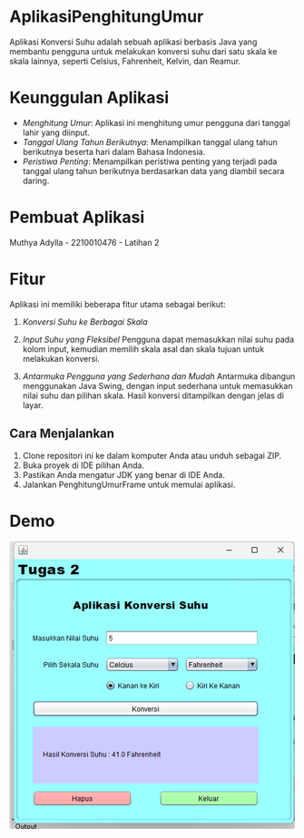 # AplikasiPenghitungUmur
 
Aplikasi Konversi Suhu adalah sebuah aplikasi berbasis Java yang membantu pengguna untuk melakukan konversi suhu dari satu skala ke skala lainnya, seperti Celsius, Fahrenheit, Kelvin, dan Reamur.
# Keunggulan Aplikasi

- *Menghitung Umur*: Aplikasi ini menghitung umur pengguna dari tanggal lahir yang diinput.
- *Tanggal Ulang Tahun Berikutnya*: Menampilkan tanggal ulang tahun berikutnya beserta hari dalam Bahasa Indonesia.
- *Peristiwa Penting*: Menampilkan peristiwa penting yang terjadi pada tanggal ulang tahun berikutnya berdasarkan data yang diambil secara daring.

# Pembuat Aplikasi
 Muthya Adylla - 2210010476 - Latihan 2

# Fitur

Aplikasi ini memiliki beberapa fitur utama sebagai berikut:

1. *Konversi Suhu ke Berbagai Skala*
   
2. *Input Suhu yang Fleksibel*
Pengguna dapat memasukkan nilai suhu pada kolom input, kemudian memilih skala asal dan skala tujuan untuk melakukan konversi.

3. *Antarmuka Pengguna yang Sederhana dan Mudah*
Antarmuka dibangun menggunakan Java Swing, dengan input sederhana untuk memasukkan nilai suhu dan pilihan skala. Hasil konversi ditampilkan dengan jelas di layar.

## Cara Menjalankan

1. Clone repositori ini ke dalam komputer Anda atau unduh sebagai ZIP.
2. Buka proyek di IDE pilihan Anda.
3. Pastikan Anda mengatur JDK yang benar di IDE Anda.
4. Jalankan PenghitungUmurFrame untuk memulai aplikasi.

# Demo
![App Screenshot](img/Suhu.png)
